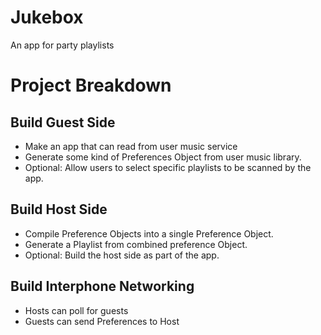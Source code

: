 # Jukebox
An app for party playlists


# Project Breakdown

## Build Guest Side

* Make an app that can read from user music service
* Generate some kind of Preferences Object from user music library.
* Optional: Allow users to select specific playlists to be scanned by the app.

## Build Host Side

* Compile Preference Objects into a single Preference Object.
* Generate a Playlist from combined preference Object.
* Optional: Build the host side as part of the app.

## Build Interphone Networking

* Hosts can poll for guests
* Guests can send Preferences to Host



